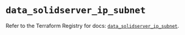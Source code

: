 # `data_solidserver_ip_subnet`

Refer to the Terraform Registry for docs: [`data_solidserver_ip_subnet`](https://registry.terraform.io/providers/efficientip-labs/solidserver/1.1.25/docs/data-sources/ip_subnet).

